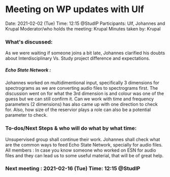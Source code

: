 # Meeting on WP updates with Ulf
Date: 2021-02-02 (Tue) Time: 12:15 @StudIP
Participants: Ulf, Johannes and Krupal
Moderator/who holds the meeting: Krupal
Minutes taken by: Krupal

### What's discussed:
As we were waiting if someone joins a bit late, Johannes clarified his doubts about Interdisciplinary Vs. Study project difference and expectations.

##### Echo State Network :
Johannes worked on multidimentional input, specifically 3 dimensions for spectrograms as we are converting audio files to spectrograms first. The discussion went on for what the 3rd dimension is and colour was one of the guess but we can still confirm it.
Can we work with time and frequency parameters (2 dimensions) has also came up with one direction to check for. Also, how size of the reservior plays a role can also be a potential parameter to check.

### To-dos/Next Steps & who will do what by what time:
Unsupervised group shall continue their work.
Johannes shall check what are the common ways to feed Echo State Network, specially for audio files.
All members : In case you know someone who worked on ESN for audio files and they can lead us to some useful material, that will be of great help.

### Next meeting : 2021-02-16 (Tue) Time: 12:15 @StudIP
